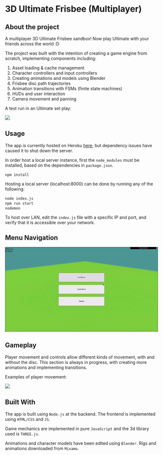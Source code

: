 # 3D Ultimate Frisbee (Multiplayer)

## About the project

A multiplayer 3D Ultimate Frisbee sandbox!
Now play Ultimate with your friends across the world :D

The project was built with the intention of creating a game engine from scratch, implementing components including:
1. Asset loading & cache management
2. Character controllers and input controllers
3. Creating animations and models using Blender
4. Frisbee disc path trajectories
5. Animation transitions with FSMs (finite state machines)
6. HUDs and user interaction
7. Camera movement and panning

A test run in an Ultimate set play:

![](readme/throw_example.gif)

## Usage

The app is currently hosted on Heroku [here](https://ultimate-3d.herokuapp.com), but dependency issues have caused it to shut down the server.

In order host a local server instance, first the ```node_modules``` must be installed, based on the dependencies in ```package.json```.
```
npm install
```
Hosting a local server (localhost:8000) can be done by running any of the following:
```
node index.js
npm run start
nodemon
```
To host over LAN, edit the ```index.js``` file with a specific IP and port, and verify that it is accessible over your network.

## Menu Navigation

![Main Menu Options](readme/main_menu.gif)

## Gameplay

Player movement and controls allow different kinds of movement, with and without the disc. This section is always in progress, with creating more animations and implementing transitions.

Examples of player movement:

![](readme/player_movement.gif)

## Built With

The app is built using ```Node.js``` at the backend.
The frontend is implemented using ```HTML/CSS``` and ```JS```.

Game mechanics are implemented in pure ```JavaScript``` and the 3d library used is ```THREE.js```.

Animations and character models have been edited using ```Blender```.
Rigs and animations downloaded from ```Mixamo```.


